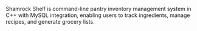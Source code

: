 Shamrock Shelf is command-line pantry inventory management system in C++ with MySQL integration, enabling users to track ingredients, manage recipes, and generate grocery lists.
